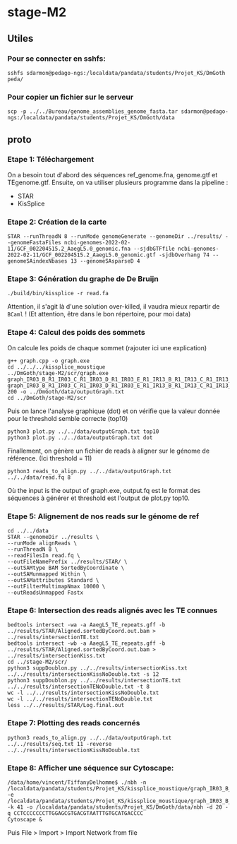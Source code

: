 # stage-M2



## Utiles

### Pour se connecter en sshfs:

```
sshfs sdarmon@pedago-ngs:/localdata/pandata/students/Projet_KS/DmGoth peda/
```
### Pour copier un fichier sur le serveur

```
scp -p ../../Bureau/genome_assemblies_genome_fasta.tar sdarmon@pedago-ngs:/localdata/pandata/students/Projet_KS/DmGoth/data
```


## proto


### Etape 1: Téléchargement

On a besoin tout d'abord des séquences ref_genome.fna, genome.gtf et TEgenome.gtf. Ensuite, on va utiliser plusieurs programme dans la pipeline :
- STAR
- KisSplice


### Etape 2: Création de la carte

```
STAR --runThreadN 8 --runMode genomeGenerate --genomeDir ../results/ --genomeFastaFiles ncbi-genomes-2022-02-11/GCF_002204515.2_AaegL5.0_genomic.fna --sjdbGTFfile ncbi-genomes-2022-02-11/GCF_002204515.2_AaegL5.0_genomic.gtf -sjdbOverhang 74 --genomeSAindexNbases 13 --genomeSAsparseD 4
```

### Etape 3: Génération du graphe de De Bruijn

```
./build/bin/kissplice -r read.fa 
```
Attention, il s'agit là d'une solution over-killed, il vaudra mieux repartir de `BCaml` ! (Et attention, être dans le bon répertoire, pour moi data)

### Etape 4: Calcul des poids des sommets

On calcule les poids de chaque sommet (rajouter ici une explication)

```
g++ graph.cpp -o graph.exe
cd ../../../kissplice_moustique
../DmGoth/stage-M2/scr/graph.exe graph_IR03_B_R1_IR03_C_R1_IR03_D_R1_IR03_E_R1_IR13_B_R1_IR13_C_R1_IR13_D_R1_IR13_E_R1_k41.nodes graph_IR03_B_R1_IR03_C_R1_IR03_D_R1_IR03_E_R1_IR13_B_R1_IR13_C_R1_IR13_D_R1_IR13_E_R1_k41_C0.05.edges 200 -o ../DmGoth/data/outputGraph.txt 
cd ../DmGoth/stage-M2/scr
```

Puis on lance l'analyse graphique (dot) et on vérifie que la valeur donnée pour le threshold semble correcte (top10)

```
python3 plot.py ../../data/outputGraph.txt top10
python3 plot.py ../../data/outputGraph.txt dot
```

Finallement, on génère un fichier de reads à aligner sur le génome de référence. (Ici threshold = 11)

```
python3 reads_to_align.py ../../data/outputGraph.txt ../../data/read.fq 8
```
Où the input is the output of graph.exe, output.fq est le format des séquences à générer et threshold est l'output de plot.py top10.

### Etape 5: Alignement de nos reads sur le génome de ref

```
cd ../../data
STAR --genomeDir ../results \
--runMode alignReads \
--runThreadN 8 \
--readFilesIn read.fq \
--outFileNamePrefix ../results/STAR/ \
--outSAMtype BAM SortedByCoordinate \
--outSAMunmapped Within \
--outSAMattributes Standard \
--outFilterMultimapNmax 10000 \
--outReadsUnmapped Fastx
```


### Etape 6: Intersection des reads alignés avec les TE connues

```
bedtools intersect -wa -a AaegL5_TE_repeats.gff -b ../results/STAR/Aligned.sortedByCoord.out.bam > ../results/intersectionTE.txt
bedtools intersect -wb -a AaegL5_TE_repeats.gff -b ../results/STAR/Aligned.sortedByCoord.out.bam > ../results/intersectionKiss.txt
cd ../stage-M2/scr/
python3 suppDoublon.py ../../results/intersectionKiss.txt ../../results/intersectionKissNoDouble.txt -s 12
python3 suppDoublon.py ../../results/intersectionTE.txt ../../results/intersectionTENoDouble.txt -t 8
wc -l ../../results/intersectionKissNoDouble.txt 
wc -l ../../results/intersectionTENoDouble.txt 
less ../../results/STAR/Log.final.out
```


### Etape 7: Plotting des reads concernés

```
python3 reads_to_align.py ../../data/outputGraph.txt ../../results/seq.txt 11 -reverse ../../results/intersectionKissNoDouble.txt
```


### Etape 8: Afficher une séquence sur Cytoscape:

```
/data/home/vincent/TiffanyDelhomme$ ./nbh -n /localdata/pandata/students/Projet_KS/kissplice_moustique/graph_IR03_B_R1_IR03_C_R1_IR03_D_R1_IR03_E_R1_IR13_B_R1_IR13_C_R1_IR13_D_R1_IR13_E_R1_k41.nodes -e /localdata/pandata/students/Projet_KS/kissplice_moustique/graph_IR03_B_R1_IR03_C_R1_IR03_D_R1_IR03_E_R1_IR13_B_R1_IR13_C_R1_IR13_D_R1_IR13_E_R1_k41_C0.05.edges -k 41 -o /localdata/pandata/students/Projet_KS/DmGoth/data/nbh -d 20 -q CCTCCCCCCCTTGGAGCGTGACGTAATTTGTGCATGACCCC
Cytoscape &
```

Puis File > Import > Import Network from file